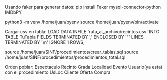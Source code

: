 Usando faker para generar datos:
pip install Faker mysql-connector-python IMDbPY



python3 -m venv /home/juan/pyenv
source /home/juan/pyenv/bin/activate

Cargar csv en tabla:
LOAD DATA INFILE 'ruta_al_archivo/recintos.csv'
INTO TABLE TuTabla
FIELDS TERMINATED BY ','
ENCLOSED BY '"'
LINES TERMINATED BY '\n'
IGNORE 1 ROWS;


source /home/juan/SINF/procedimientos/crear_tablas.sql
source /home/juan/SINF/procedimientos/procedimientos_total.sql


Orden poblar:
Espectaculo
Recinto
Grada 
Localidad
Evento
Usuario(ya esta) con el procedimiento
UsLoc
Cliente
Oferta
Compra
